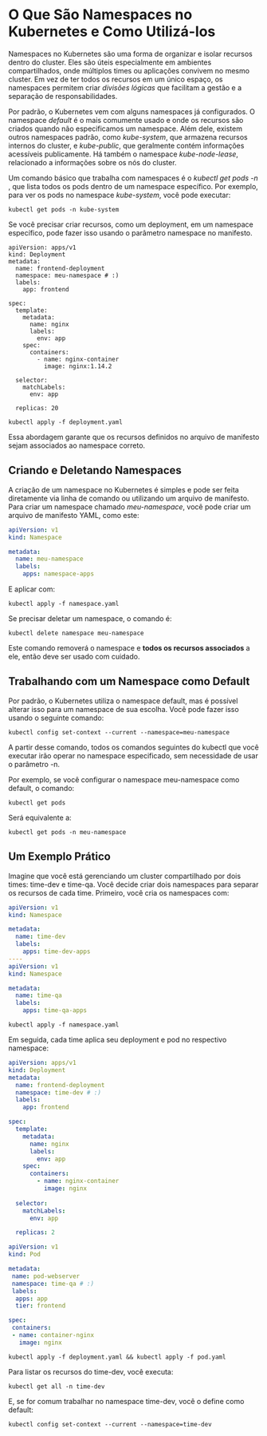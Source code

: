 # O Que São Namespaces no Kubernetes e Como Utilizá-los

Namespaces no Kubernetes são uma forma de organizar e isolar recursos dentro do cluster. 
Eles são úteis especialmente em ambientes compartilhados, onde múltiplos times ou aplicações convivem no mesmo cluster. 
Em vez de ter todos os recursos em um único espaço, os namespaces permitem criar *divisões lógicas* que facilitam a gestão e a separação de responsabilidades.

Por padrão, o Kubernetes vem com alguns namespaces já configurados. 
O namespace *default* é o mais comumente usado e onde os recursos são criados quando não especificamos um namespace. Além dele, existem outros namespaces padrão, como *kube-system*, que armazena recursos internos do cluster, e *kube-public*, que geralmente contém informações acessíveis publicamente. 
Há também o namespace *kube-node-lease*, relacionado a informações sobre os nós do cluster.

Um comando básico que trabalha com namespaces é o *kubectl get pods -n <namespace>*, que lista todos os pods dentro de um namespace específico. 
Por exemplo, para ver os pods no namespace *kube-system*, você pode executar:

```shell
kubectl get pods -n kube-system
```

Se você precisar criar recursos, como um deployment, em um namespace específico, pode fazer isso usando o parâmetro namespace no manifesto. 

```shell
apiVersion: apps/v1
kind: Deployment
metadata:
  name: frontend-deployment
  namespace: meu-namespace # :)
  labels:
    app: frontend

spec:
  template:
    metadata:
      name: nginx
      labels:
        env: app
    spec:
      containers:
        - name: nginx-container
          image: nginx:1.14.2
  
  selector:
    matchLabels:
      env: app

  replicas: 20
```
```shell
kubectl apply -f deployment.yaml
```
Essa abordagem garante que os recursos definidos no arquivo de manifesto sejam associados ao namespace correto.

## Criando e Deletando Namespaces

A criação de um namespace no Kubernetes é simples e pode ser feita diretamente via linha de comando ou utilizando um arquivo de manifesto. 
Para criar um namespace chamado *meu-namespace*, você pode criar um arquivo de manifesto YAML, como este:
```yaml
apiVersion: v1
kind: Namespace

metadata:
  name: meu-namespace
  labels:
    apps: namespace-apps
```

E aplicar com:
```shell
kubectl apply -f namespace.yaml
```

Se precisar deletar um namespace, o comando é:
```shell
kubectl delete namespace meu-namespace
```

Este comando removerá o namespace e **todos os recursos associados** a ele, então deve ser usado com cuidado.

## Trabalhando com um Namespace como Default

Por padrão, o Kubernetes utiliza o namespace default, mas é possível alterar isso para um namespace de sua escolha. 
Você pode fazer isso usando o seguinte comando:
```shell
kubectl config set-context --current --namespace=meu-namespace
```

A partir desse comando, todos os comandos seguintes do kubectl que você executar irão operar no namespace especificado, sem necessidade de usar o parâmetro -n.

Por exemplo, se você configurar o namespace meu-namespace como default, o comando:
```shell
kubectl get pods
```
Será equivalente a:
```shell
kubectl get pods -n meu-namespace
```

## Um Exemplo Prático

Imagine que você está gerenciando um cluster compartilhado por dois times: time-dev e time-qa. 
Você decide criar dois namespaces para separar os recursos de cada time. Primeiro, você cria os namespaces com:
```yaml
apiVersion: v1
kind: Namespace

metadata:
  name: time-dev
  labels:
    apps: time-dev-apps
----
apiVersion: v1
kind: Namespace

metadata:
  name: time-qa
  labels:
    apps: time-qa-apps
```
```shell
kubectl apply -f namespace.yaml
```
Em seguida, cada time aplica seu deployment e pod no respectivo namespace:
```yaml
apiVersion: apps/v1
kind: Deployment
metadata:
  name: frontend-deployment
  namespace: time-dev # :)
  labels:
    app: frontend

spec:
  template:
    metadata:
      name: nginx
      labels:
        env: app
    spec:
      containers:
        - name: nginx-container
          image: nginx
  
  selector:
    matchLabels:
      env: app

  replicas: 2
```
```yaml
apiVersion: v1
kind: Pod

metadata:
 name: pod-webserver
 namespace: time-qa # :)
 labels:
  apps: app
  tier: frontend

spec:
 containers:
 - name: container-nginx
   image: nginx
```
```shell
kubectl apply -f deployment.yaml && kubectl apply -f pod.yaml 
```
Para listar os recursos do time-dev, você executa:
```shell
kubectl get all -n time-dev
```
E, se for comum trabalhar no namespace time-dev, você o define como default:
```shell
kubectl config set-context --current --namespace=time-dev
```


